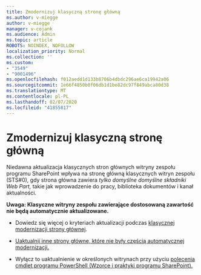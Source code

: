 ```yaml
---
title: Zmodernizuj klasyczną stronę główną
ms.author: v-miegge
author: v-miegge
manager: v-cojank
ms.audience: Admin
ms.topic: article
ROBOTS: NOINDEX, NOFOLLOW
localization_priority: Normal
ms.collection: ''
ms.custom:
- "3549"
- "9001496"
ms.openlocfilehash: f012aedd1d133b8706b4dbdc296ae6ca19942a06
ms.sourcegitcommit: 1e66f4850b0f06db1d1be82dc97f849abca80d38
ms.translationtype: MT
ms.contentlocale: pl-PL
ms.lasthandoff: 02/07/2020
ms.locfileid: "41855817"
---
```

# <a name="modernize-the-classic-home-page"></a>Zmodernizuj klasyczną stronę główną

Niedawna aktualizacja klasycznych stron głównych witryny zespołu programu SharePoint wpływa na stronę główną klasycznych witryn zespołu (STS#0), gdy strona główna zawiera *tylko domyślne domyślne składniki Web Part,* takie jak wprowadzenie do pracy, biblioteka dokumentów i kanał aktualności.

**Uwaga: Klasyczne witryny zespołu zawierające dostosowaną zawartość nie będą automatycznie aktualizowane.**

* Dowiedz się więcej o kryteriach aktualizacji podczas [klasycznej modernizacji strony głównej](https://docs.microsoft.com/sharepoint/disable-auto-modernization-classic-home-pages#why-update-classic-team-site-home-pages-to-modern).

* [Uaktualnij inne strony główne, które nie były częścią automatycznej modernizacji.](https://docs.microsoft.com/sharepoint/dev/transform/modernize-userinterface-site-pages)

* Wyłącz to uaktualnienie w określonych witrynach przy użyciu [polecenia cmdlet programu PowerShell (Wzorce i praktyki programu SharePoint).](https://docs.microsoft.com/powershell/sharepoint/sharepoint-pnp/sharepoint-pnp-cmdlets)

